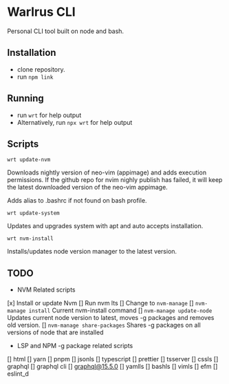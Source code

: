 # Warlrus CLI

Personal CLI tool built on node and bash.

## Installation

- clone repository.
- run `npm link`

## Running

- run `wrt` for help output
- Alternatively, run `npx wrt` for help output

## Scripts

`wrt update-nvm`

Downloads nightly version of neo-vim (appimage) and adds execution permissions. If the github repo for nvim nighly publish has failed, it will keep the latest downloaded version of the neo-vim appimage.

Adds alias to .bashrc if not found on bash profile.

`wrt update-system`

Updates and upgrades system with apt and auto accepts installation.

`wrt nvm-install`

Installs/updates node version manager to the latest version.

## TODO

- NVM Related scripts

[x] Install or update Nvm
[] Run nvm lts
[] Change to `nvm-manage`
[] `nvm-manage install` Current nvm-install command
[] `nvm-manage update-node` Updates current node version to latest, moves -g packages and removes old version.
[] `nvm-manage share-packages` Shares -g packages on all versions of node that are installed

- LSP and NPM -g package related scripts

[] html
[] yarn
[] pnpm
[] jsonls
[] typescript
[] prettier
[] tsserver
[] cssls
[] graphql
[] graphql cli
[] graphql@15.5.0
[] yamlls
[] bashls
[] vimls
[] efm
[] eslint_d
